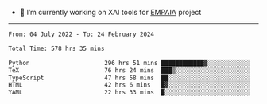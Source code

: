 - 🔭 I’m currently working on XAI tools for [EMPAIA](https://en.empaia.org/) project

---

<!--START_SECTION:waka-->

```txt
From: 04 July 2022 - To: 24 February 2024

Total Time: 578 hrs 35 mins

Python                     296 hrs 51 mins ████████████▓░░░░░░░░░░░░   51.31 %
TeX                        76 hrs 24 mins  ███▒░░░░░░░░░░░░░░░░░░░░░   13.21 %
TypeScript                 47 hrs 58 mins  ██░░░░░░░░░░░░░░░░░░░░░░░   08.29 %
HTML                       42 hrs 6 mins   █▓░░░░░░░░░░░░░░░░░░░░░░░   07.28 %
YAML                       22 hrs 33 mins  █░░░░░░░░░░░░░░░░░░░░░░░░   03.90 %
```

<!--END_SECTION:waka-->
